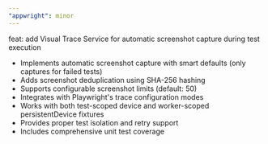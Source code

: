 ```yaml
---
"appwright": minor
---
```


feat: add Visual Trace Service for automatic screenshot capture during test execution

- Implements automatic screenshot capture with smart defaults (only captures for failed tests)
- Adds screenshot deduplication using SHA-256 hashing
- Supports configurable screenshot limits (default: 50)
- Integrates with Playwright's trace configuration modes
- Works with both test-scoped device and worker-scoped persistentDevice fixtures
- Provides proper test isolation and retry support
- Includes comprehensive unit test coverage